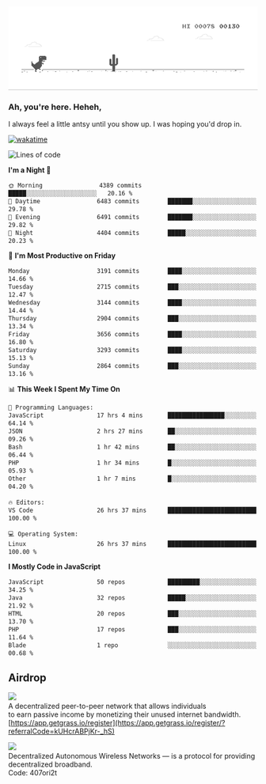 
<div align="center">
    <img align="center" src="dino.gif">
</div>

### Ah, you're here. Heheh, 
I always feel a little antsy until you show up. I was hoping you'd drop in.

[![wakatime](https://wakatime.com/badge/user/8ad4afa2-1a56-40d1-a949-4663473915b6.svg)](https://wakatime.com/@mrepol742)

<!--START_SECTION:mrepol742-->
![Lines of code](https://img.shields.io/badge/From%20Hello%20World%20I%27ve%20Written-19.1%20million%20lines%20of%20code-blue)

**I'm a Night 🦉** 

```text
🌞 Morning                4389 commits        █████░░░░░░░░░░░░░░░░░░░░   20.16 % 
🌆 Daytime                6483 commits        ███████░░░░░░░░░░░░░░░░░░   29.78 % 
🌃 Evening                6491 commits        ███████░░░░░░░░░░░░░░░░░░   29.82 % 
🌙 Night                  4404 commits        █████░░░░░░░░░░░░░░░░░░░░   20.23 % 
```
📅 **I'm Most Productive on Friday** 

```text
Monday                   3191 commits        ████░░░░░░░░░░░░░░░░░░░░░   14.66 % 
Tuesday                  2715 commits        ███░░░░░░░░░░░░░░░░░░░░░░   12.47 % 
Wednesday                3144 commits        ████░░░░░░░░░░░░░░░░░░░░░   14.44 % 
Thursday                 2904 commits        ███░░░░░░░░░░░░░░░░░░░░░░   13.34 % 
Friday                   3656 commits        ████░░░░░░░░░░░░░░░░░░░░░   16.80 % 
Saturday                 3293 commits        ████░░░░░░░░░░░░░░░░░░░░░   15.13 % 
Sunday                   2864 commits        ███░░░░░░░░░░░░░░░░░░░░░░   13.16 % 
```


📊 **This Week I Spent My Time On** 

```text
💬 Programming Languages: 
JavaScript               17 hrs 4 mins       ████████████████░░░░░░░░░   64.14 % 
JSON                     2 hrs 27 mins       ██░░░░░░░░░░░░░░░░░░░░░░░   09.26 % 
Bash                     1 hr 42 mins        ██░░░░░░░░░░░░░░░░░░░░░░░   06.44 % 
PHP                      1 hr 34 mins        █░░░░░░░░░░░░░░░░░░░░░░░░   05.93 % 
Other                    1 hr 7 mins         █░░░░░░░░░░░░░░░░░░░░░░░░   04.20 % 

🔥 Editors: 
VS Code                  26 hrs 37 mins      █████████████████████████   100.00 % 

💻 Operating System: 
Linux                    26 hrs 37 mins      █████████████████████████   100.00 % 
```

**I Mostly Code in JavaScript** 

```text
JavaScript               50 repos            █████████░░░░░░░░░░░░░░░░   34.25 % 
Java                     32 repos            █████░░░░░░░░░░░░░░░░░░░░   21.92 % 
HTML                     20 repos            ███░░░░░░░░░░░░░░░░░░░░░░   13.70 % 
PHP                      17 repos            ███░░░░░░░░░░░░░░░░░░░░░░   11.64 % 
Blade                    1 repo              ░░░░░░░░░░░░░░░░░░░░░░░░░   00.68 % 
```




<!--END_SECTION:mrepol742-->

## Airdrop
<img src="https://app.getgrass.io/_next/image?url=%2Fimages%2Flogos%2Fgrass-logo-dark.png&w=1920&q=75"><br>
A decentralized peer-to-peer network that allows individuals<br> to earn passive income by monetizing their unused internet bandwidth.<br>
[https://app.getgrass.io/register](https://app.getgrass.io/register/?referralCode=kUHcrABPjKr-_hS) 

<img src="https://pbs.twimg.com/profile_images/1811363474284417025/3yGX3CjY_400x400.jpg" width="100"><br>
Decentralized Autonomous Wireless Networks — is a protocol for providing decentralized broadband.<br>
Code: 407ori2t
